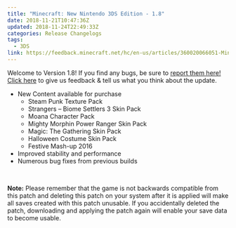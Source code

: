 ```yaml
---
title: "Minecraft: New Nintendo 3DS Edition - 1.8"
date: 2018-11-21T10:47:36Z
updated: 2018-11-24T22:49:33Z
categories: Release Changelogs
tags:
  - 3DS
link: https://feedback.minecraft.net/hc/en-us/articles/360020066051-Minecraft-New-Nintendo-3DS-Edition-1-8
---
```


Welcome to Version 1.8! If you find any bugs, be sure to [report them here!](http://bugs.mojang.com/)  
[Click here](http://feedback.minecraft.net/) to give us feedback & tell us what you think about the update.

- New Content available for purchase
  - Steam Punk Texture Pack
  - Strangers – Biome Settlers 3 Skin Pack
  - Moana Character Pack
  - Mighty Morphin Power Ranger Skin Pack
  - Magic: The Gathering Skin Pack
  - Halloween Costume Skin Pack
  - Festive Mash-up 2016
- Improved stability and performance
- Numerous bug fixes from previous builds

 

**Note:** Please remember that the game is not backwards compatible from this patch and deleting this patch on your system after it is applied will make all saves created with this patch unusable. If you accidentally deleted the patch, downloading and applying the patch again will enable your save data to become usable.
